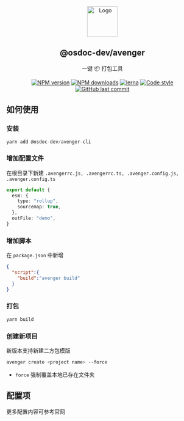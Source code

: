 <div align="center">
    <a href="#" target="_blank">
    <img src="https://static.ahwgs.cn/avenger_logo.jpeg" alt="Logo" width="80" height="80">
    </a>
    <h2>@osdoc-dev/avenger</h2>
    <p align="center">一键 📦 打包工具</p>

[![NPM version](https://img.shields.io/npm/v/@osdoc-dev/avenger-cli.svg?style=flat)](https://npmjs.org/package/@osdoc-dev/avenger-cli)
[![NPM downloads](https://img.shields.io/npm/dm/@osdoc-dev/avenger-cli.svg?style=flat)](https://www.npmjs.com/package/@osdoc-dev/avenger-cli)
[![lerna](https://img.shields.io/badge/maintained%20with-lerna-cc00ff.svg)](https://lernajs.io/)
[![Code style](https://img.shields.io/badge/code_style-prettier-ff69b4.svg?style=flat-square)](https://github.com/prettier/prettier)
[![GitHub last commit](https://img.shields.io/github/last-commit/osdoc-dev/avenger.svg?style=flat-square)](https://github.com/osdoc-dev/avenger/commits/master)
</div>

## 如何使用

### 安装

```TypeScript
yarn add @osdoc-dev/avenger-cli 
```

### 增加配置文件

在根目录下新建 `.avengerrc.js, .avengerrc.ts, .avenger.config.js, .avenger.config.ts`

```typescript
export default {
  esm: {
    type: "rollup",
    sourcemap: true,
  },
  outFile: "demo",
}
```

### 增加脚本

在 `package.json` 中新增

```json
{
  "script":{
    "build":"avenger build"
  }
}
```

### 打包
```bash
yarn build
```
### 创建新项目

新版本支持新建二方包模版

```bash
avenger create <project name> --force
```

- `force` 强制覆盖本地已存在文件夹


## 配置项

更多配置内容可参考官网